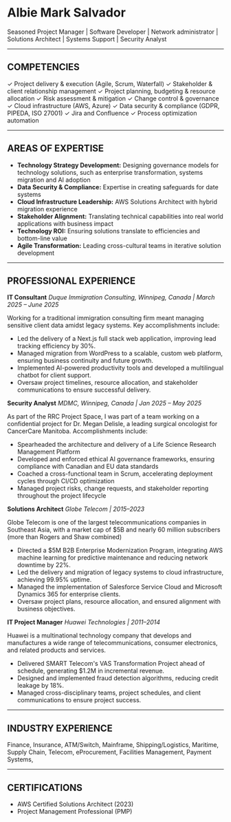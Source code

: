 # Albie Mark Salvador
Seasoned Project Manager | Software Developer | Network administrator | Solutions Architect | Systems Support | Security Analyst

---

## COMPETENCIES
✓ Project delivery & execution (Agile, Scrum, Waterfall)
✓ Stakeholder & client relationship management
✓ Project planning, budgeting & resource allocation
✓ Risk assessment & mitigation
✓ Change control & governance
✓ Cloud infrastructure (AWS, Azure)
✓ Data security & compliance (GDPR, PIPEDA, ISO 27001)
✓ Jira and Confluence
✓ Process optimization automation

---

## AREAS OF EXPERTISE
*   **Technology Strategy Development:** Designing governance models for technology solutions, such as enterprise transformation, systems migration and AI adoption
*   **Data Security & Compliance:** Expertise in creating safeguards for date systems
*   **Cloud Infrastructure Leadership:** AWS Solutions Architect with hybrid migration experience
*   **Stakeholder Alignment:** Translating technical capabilities into real world applications with business impact
*   **Technology ROI:** Ensuring solutions translate to efficiencies and bottom-line value
*   **Agile Transformation:** Leading cross-cultural teams in iterative solution development

---

## PROFESSIONAL EXPERIENCE

**IT Consultant**
*Duque Immigration Consulting, Winnipeg, Canada | March 2025 – June 2025*

Working for a traditional immigration consulting firm meant managing sensitive client data amidst legacy systems. Key accomplishments include:
*   Led the delivery of a Next.js full stack web application, improving lead tracking efficiency by 30%.
*   Managed migration from WordPress to a scalable, custom web platform, ensuring business continuity and future growth.
*   Implemented AI-powered productivity tools and developed a multilingual chatbot for client support.
*   Oversaw project timelines, resource allocation, and stakeholder communications to ensure successful delivery.

**Security Analyst**
*MDMC, Winnipeg, Canada | Jan 2025 – May 2025*

As part of the RRC Project Space, I was part of a team working on a confidential project for Dr. Megan Delisle, a leading surgical oncologist for CancerCare Manitoba. Accomplishments include:
*   Spearheaded the architecture and delivery of a Life Science Research Management Platform
*   Developed and enforced ethical AI governance frameworks, ensuring compliance with Canadian and EU data standards
*   Coached a cross-functional team in Scrum, accelerating deployment cycles through CI/CD optimization
*   Managed project risks, change requests, and stakeholder reporting throughout the project lifecycle

**Solutions Architect**
*Globe Telecom | 2015–2023*

Globe Telecom is one of the largest telecommunications companies in Southeast Asia, with a market cap of $5B and nearly 60 million subscribers (more than Rogers and Shaw combined)
*   Directed a $5M B2B Enterprise Modernization Program, integrating AWS machine learning for predictive maintenance and reducing network downtime by 22%.
*   Led the delivery and migration of legacy systems to cloud infrastructure, achieving 99.95% uptime.
*   Managed the implementation of Salesforce Service Cloud and Microsoft Dynamics 365 for enterprise clients.
*   Oversaw project plans, resource allocation, and ensured alignment with business objectives.

**IT Project Manager**
*Huawei Technologies | 2011–2014*

Huawei is a multinational technology company that develops and manufactures a wide range of telecommunications, consumer electronics, and related products and services.
*   Delivered SMART Telecom's VAS Transformation Project ahead of schedule, generating $1.2M in incremental revenue.
*   Designed and implemented fraud detection algorithms, reducing credit leakage by 18%.
*   Managed cross-disciplinary teams, project schedules, and client communications to ensure project success.

---

## INDUSTRY EXPERIENCE
Finance, Insurance, ATM/Switch, Mainframe, Shipping/Logistics, Maritime, Supply Chain, Telecom, eProcurement, Facilities Management, Payment Systems,

---

## CERTIFICATIONS
*   AWS Certified Solutions Architect (2023)
*   Project Management Professional (PMP)
